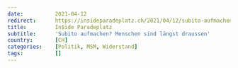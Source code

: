 ```yaml
---
date:          2021-04-12
redirect:      https://insideparadeplatz.ch/2021/04/12/subito-aufmachen-menschen-sind-laengst-draussen/
title:         In$ide Paradeplatz
subtitle:      'Subito aufmachen? Menschen sind längst draussen'
country:       [CH]
categories:    [Politik, MSM, Widerstand]
tags:          []
---
```

